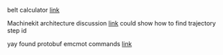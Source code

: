 belt calculator [link](http://www.bbman.com/belt-length-calculator/)

Machinekit architecture discussion [link](http://www.machinekit.io/docs/code/Code_Notes/) could show how to find trajectory step id

yay found protobuf emcmot commands [link](https://github.com/machinekit/machinekit/blob/master/src/machinetalk/proto/src/machinetalk/protobuf/motcmds.proto)
